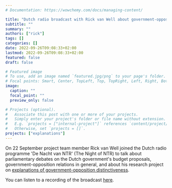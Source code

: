 ```yaml
---
# Documentation: https://wowchemy.com/docs/managing-content/

title: "Dutch radio broadcast with Rick van Well about government-opposition relations"
subtitle: ""
summary: ""
authors: ["rick"]
tags: []
categories: []
date: 2022-09-26T09:08:33+02:00
lastmod: 2022-09-26T09:08:33+02:00
featured: false
draft: false

# Featured image
# To use, add an image named `featured.jpg/png` to your page's folder.
# Focal points: Smart, Center, TopLeft, Top, TopRight, Left, Right, BottomLeft, Bottom, BottomRight.
image:
  caption: ""
  focal_point: ""
  preview_only: false

# Projects (optional).
#   Associate this post with one or more of your projects.
#   Simply enter your project's folder or file name without extension.
#   E.g. `projects = ["internal-project"]` references `content/project/deep-learning/index.md`.
#   Otherwise, set `projects = []`.
projects: ["explanations"]
---
```



On 22 September project team member Rick van Well joined the Dutch radio programme 'De Nacht van NTR' (The Night of NTR) to talk about parliamentary debates on the Dutch government's budget proposals, government-opposition relations in general, and about his research project on [explanations of government-opposition distinctiveness](https://who-opposes.netlify.app/project/explanations/). 

You can listen to a recording of the broadcast [here](https://www.nporadio1.nl/fragmenten/de-nacht-van/c5094b79-cac9-4bff-a7df-af3eea913b2a/2022-09-22-kennen-oppositiepartijen-hun-plek-nog-wel).

